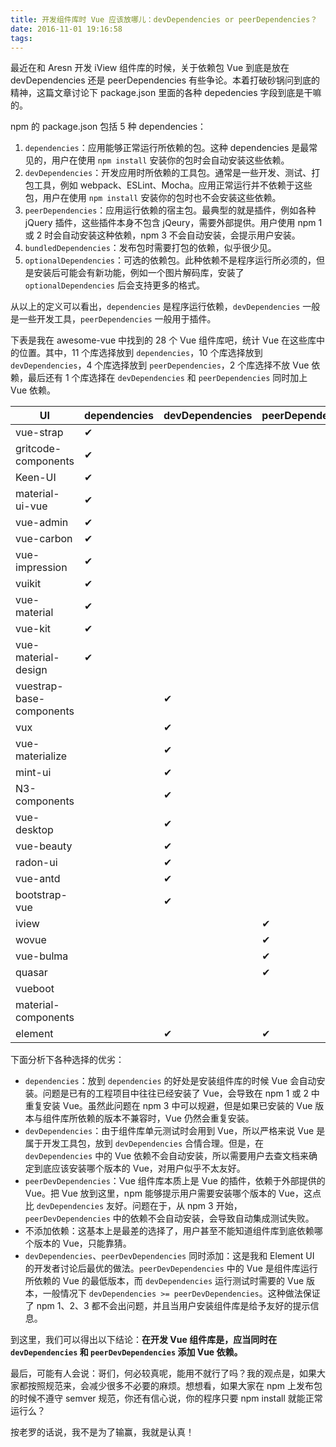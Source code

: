 ```yaml
---
title: 开发组件库时 Vue 应该放哪儿：devDependencies or peerDependencies？
date: 2016-11-01 19:16:58
tags:
---
```


最近在和 Aresn 开发 iView 组件库的时候，关于依赖包 Vue 到底是放在 devDependencies 还是 peerDependencies 有些争论。本着打破砂锅问到底的精神，这篇文章讨论下 package.json 里面的各种 depedencies 字段到底是干嘛的。

npm 的 package.json 包括 5 种 dependencies：
1. `dependencies`：应用能够正常运行所依赖的包。这种 dependencies 是最常见的，用户在使用 `npm install` 安装你的包时会自动安装这些依赖。
2. `devDependencies`：开发应用时所依赖的工具包。通常是一些开发、测试、打包工具，例如 webpack、ESLint、Mocha。应用正常运行并不依赖于这些包，用户在使用 `npm install` 安装你的包时也不会安装这些依赖。
3. `peerDependencies`：应用运行依赖的宿主包。最典型的就是插件，例如各种 jQuery 插件，这些插件本身不包含 jQeury，需要外部提供。用户使用 npm 1 或 2 时会自动安装这种依赖，npm 3 不会自动安装，会提示用户安装。
4. `bundledDependencies`：发布包时需要打包的依赖，似乎很少见。
5. `optionalDependencies`：可选的依赖包。此种依赖不是程序运行所必须的，但是安装后可能会有新功能，例如一个图片解码库，安装了 `optionalDependencies` 后会支持更多的格式。

从以上的定义可以看出，`dependencies` 是程序运行依赖，`devDependencies` 一般是一些开发工具，`peerDependencies` 一般用于插件。

下表是我在 awesome-vue 中找到的 28 个 Vue 组件库吧，统计 Vue 在这些库中的位置。其中，11 个库选择放到 `dependencies`，10 个库选择放到 `devDependencies`，4 个库选择放到 `peerDependencies`，2 个库选择不放 Vue 依赖，最后还有 1 个库选择在 `devDependencies` 和 `peerDependencies` 同时加上 Vue 依赖。

| UI                       | dependencies        | devDependencies | peerDependencies | none |
| ------------------------ | ------------------- | --------------- | ---------------- | ---- |
| vue-strap                | ✔                  |                 |                  |      |
| gritcode-components      | ✔                  |                 |                  |      |
| Keen-UI                  | ✔                  |                 |                  |      |
| material-ui-vue          | ✔                  |                 |                  |      |
| vue-admin                | ✔                  |                 |                  |      |
| vue-carbon               | ✔                  |                 |                  |      |
| vue-impression           | ✔                  |                 |                  |      |
| vuikit                   | ✔                  |                 |                  |      |
| vue-material             | ✔                  |                 |                  |      |
| vue-kit                  | ✔                  |                 |                  |      |
| vue-material-design      | ✔                  |                 |                  |      |
| vuestrap-base-components |                     | ✔              |                  |      |
| vux                      |                     | ✔              |                  |      |
| vue-materialize          |                     | ✔              |                  |      |
| mint-ui                  |                     | ✔              |                  |      |
| N3-components            |                     | ✔              |                  |      |
| vue-desktop              |                     | ✔              |                  |      |
| vue-beauty               |                     | ✔              |                  |      |
| radon-ui                 |                     | ✔              |                  |      |
| vue-antd                 |                     | ✔              |                  |      |
| bootstrap-vue            |                     | ✔              |                  |      |
| iview                    |                     |                 | ✔               |      |
| wovue                    |                     |                 | ✔               |      |
| vue-bulma                |                     |                 | ✔               |      |
| quasar                   |                     |                 | ✔               |      |
| vueboot                  |                     |                 |                  | ✔   |
| material-components      |                     |                 |                  | ✔   |
| element                  |                     | ✔              | ✔               |      |

下面分析下各种选择的优劣：
- `dependencies`：放到 `dependencies` 的好处是安装组件库的时候 Vue 会自动安装。问题是已有的工程项目中往往已经安装了 Vue，会导致在 npm 1 或 2 中重复安装 Vue。虽然此问题在 npm 3 中可以规避，但是如果已安装的 Vue 版本与组件库所依赖的版本不兼容时，Vue 仍然会重复安装。
- `devDependencies`：由于组件库单元测试时会用到 Vue，所以严格来说 Vue 是属于开发工具包，放到 `devDependencies` 合情合理。但是，在 `devDependencies` 中的 Vue 依赖不会自动安装，所以需要用户去查文档来确定到底应该安装哪个版本的 Vue，对用户似乎不太友好。
- `peerDevDependencies`：Vue 组件库本质上是 Vue 的插件，依赖于外部提供的 Vue。把 Vue 放到这里，npm 能够提示用户需要安装哪个版本的 Vue，这点比 `devDependencies`  友好。问题在于，从 npm 3 开始，`peerDevDependencies` 中的依赖不会自动安装，会导致自动集成测试失败。
- 不添加依赖：这基本上是最差的选择了，用户甚至不能知道组件库到底依赖哪个版本的 Vue，只能靠猜。
- `devDependencies`、`peerDevDependencies` 同时添加：这是我和 Element UI 的开发者讨论后最优的做法。`peerDevDependencies` 中的 Vue 是组件库运行所依赖的 Vue 的最低版本，而 `devDependencies` 运行测试时需要的 Vue 版本，一般情况下 `devDependencies >= peerDevDependencies`。这种做法保证了 npm 1、2、3 都不会出问题，并且当用户安装组件库是给予友好的提示信息。

到这里，我们可以得出以下结论：**在开发 Vue 组件库是，应当同时在 `devDependencies` 和 `peerDevDependencies` 添加 Vue 依赖。**

最后，可能有人会说：哥们，何必较真呢，能用不就行了吗？我的观点是，如果大家都按照规范来，会减少很多不必要的麻烦。想想看，如果大家在 npm 上发布包的时候不遵守 semver 规范，你还有信心说，你的程序只要 npm install 就能正常运行么？

按老罗的话说，我不是为了输赢，我就是认真！
